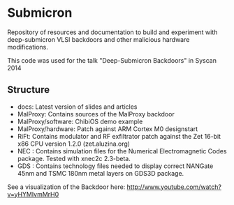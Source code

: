 Submicron
=========

Repository of resources and documentation to build and experiment with deep-submicron VLSI backdoors and other malicious hardware modifications.

This code was used for the talk "Deep-Submicron Backdoors" in Syscan 2014

Structure
---------

* docs: Latest version of slides and articles
* MalProxy: Contains sources of the MalProxy backdoor
* MalProxy/software: ChibiOS demo example
* MalProxy/hardware: Patch against ARM Cortex M0 designstart
* RiFt: Contains modulator and RF exfiltrator patch against the Zet 16-bit x86 CPU version 1.2.0 (zet.aluzina.org)
* NEC : Contains simulation files for the Numerical Electromagnetic Codes package. Tested with xnec2c 2.3-beta.
* GDS : Contains technology files needed to display correct NANGate 45nm and TSMC 180nm metal layers on GDS3D package.

See a visualization of the Backdoor here: http://www.youtube.com/watch?v=yHYMIvmMrH0

